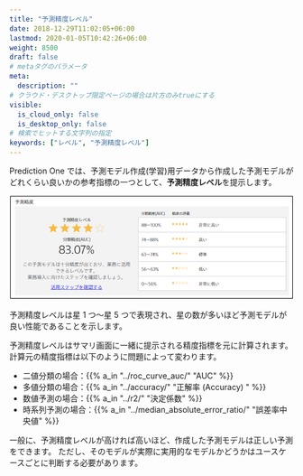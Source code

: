 ```yaml
---
title: "予測精度レベル"
date: 2018-12-29T11:02:05+06:00
lastmod: 2020-01-05T10:42:26+06:00
weight: 8500
draft: false
# metaタグのパラメータ
meta:
  description: ""
# クラウド・デスクトップ限定ページの場合は片方のみtrueにする
visible:
  is_cloud_only: false
  is_desktop_only: false
# 検索でヒットする文字列の指定
keywords: ["レベル", "予測精度レベル"]
---
```


Prediction One では、予測モデル作成(学習)用データから作成した予測モデルがどれくらい良いかの参考指標の一つとして、**予測精度レベル**を提示します。

![](../img/t_slide1.png)

予測精度レベルは星 1 つ～星 5 つで表現され、星の数が多いほど予測モデルが良い性能であることを示します。

予測精度レベルはサマリ画面に一緒に提示される精度指標を元に計算されます。計算元の精度指標は以下のように問題によって変わります。

- 二値分類の場合：{{% a_in "../roc_curve_auc/" "AUC" %}}
- 多値分類の場合：{{% a_in "../accuracy/" "正解率 (Accuracy) " %}}
- 数値予測の場合：{{% a_in "../r2/" "決定係数" %}}
- 時系列予測の場合：{{% a_in "../median_absolute_error_ratio/" "誤差率中央値" %}}

一般に、予測精度レベルが高ければ高いほど、作成した予測モデルは正しい予測をできます。
ただし、そのモデルが実際に実用的なモデルかどうかはユースケースごとに判断する必要があります。
